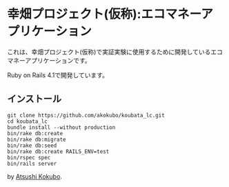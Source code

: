 # 幸畑プロジェクト(仮称):エコマネーアプリケーション

これは、幸畑プロジェクト(仮称)で実証実験に使用するために開発しているエコマネーアプリケーションです。

Ruby on Rails 4.1で開発しています。

## インストール

```
git clone https://github.com/akokubo/koubata_lc.git
cd koubata_lc
bundle install --without production
bin/rake db:create
bin/rake db:migrate
bin/rake db:seed
bin/rake db:create RAILS_ENV=test
bin/rspec spec
bin/rails server
```

by [Atsushi Kokubo](https://twitter.com/akokubo).
